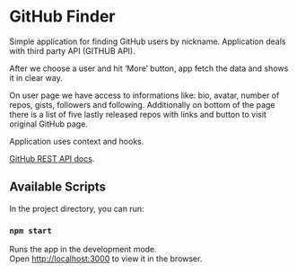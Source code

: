 # GitHub Finder


Simple application for finding GitHub users by nickname. Application deals with third party API (GITHUB API).

After we choose a user and hit ‘More’ button, app fetch the data and shows it in clear way. 

On user page we have access to informations like: bio, avatar, number of repos, gists, followers and following. 
Additionally on bottom of the page there is a list of five lastly released repos with links and button to visit original GitHub page.

Application uses context and hooks.




[GitHub REST API docs](https://docs.github.com/en/rest).



## Available Scripts

In the project directory, you can run:

### `npm start`

Runs the app in the development mode.\
Open [http://localhost:3000](http://localhost:3000) to view it in the browser.






